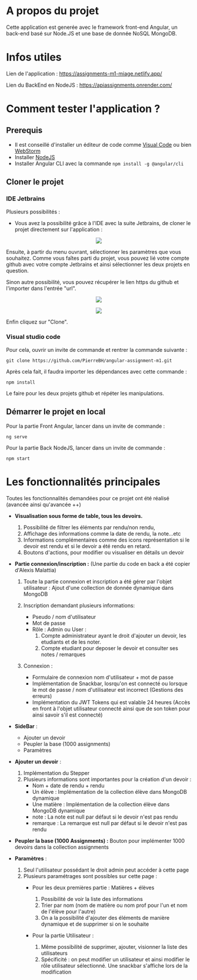 # A propos du projet

Cette application est generée avec  le framework front-end Angular, un back-end basé sur Node.JS et une base de donnée NoSQL MongoDB.

# Infos utiles

Lien de l'application : https://assignments-m1-miage.netlify.app/

Lien du BackEnd en NodeJS : https://apiassignments.onrender.com/

# Comment tester l'application ? 

## Prerequis

* Il est conseillé d'installer un éditeur de code comme [Visual Code](https://code.visualstudio.com/download) ou bien [WebStorm](https://www.jetbrains.com/fr-fr/webstorm/)
* Installer [NodeJS](https://nodejs.org/en/download/)
* Installer Angular CLI avec la commande `npm install -g @angular/cli`

## Cloner le projet

### IDE Jetbrains
Plusieurs possibilités :
* Vous avez la possibilité grâce à l'IDE avec la suite Jetbrains, de cloner le projet directement sur l'application :

<p align="center">
  <img src="https://user-images.githubusercontent.com/98599523/210174360-c46c4617-4863-4aa7-84e2-815f4b12ab0f.png" />
</p>

Ensuite, à partir du menu ouvrant, sélectionner les paramètres que vous souhaitez. Comme vous faîtes parti du projet, vous pouvez lié votre compte github avec votre compte Jetbrains et ainsi sélectionner les deux projets en question.

Sinon autre possibilité, vous pouvez récupérer le lien https du github et l'importer dans l'entrée "url".

<p align="center">
  <img src="https://user-images.githubusercontent.com/98599523/210174506-a19b47ce-d255-4873-9522-74cf52c965d0.png" />
</p>

<p align="center">
  <img src="https://user-images.githubusercontent.com/98599523/210174435-4e2103b6-89f5-41f7-bc74-bf6cf6272564.png" />
</p>

Enfin cliquez sur "Clone".

### Visual studio code

Pour cela, ouvrir un invite de commande et rentrer la commande suivante : 

`git clone https://github.com/PierreBH/angular-assignment-m1.git`

Après cela fait, il faudra importer les dépendances avec cette commande : 

`npm install`

Le faire pour les deux projets github et répéter les manipulations.

## Démarrer le projet en local

Pour la partie Front Angular, lancer dans un invite de commande :

`ng serve`

Pour la partie Back NodeJS, lancer dans un invite de commande : 

`npm start`

# Les fonctionnalités principales

Toutes les fonctionnalités demandées pour ce projet ont été réalisé (avancée ainsi qu'avancée ++)

* __Visualisation sous forme de table, tous les devoirs.__
  1. Possibilité de filtrer les éléments par rendu/non rendu,
  2. Affichage des informations comme la date de rendu, la note...etc
  3. Informations complémentaires comme des icons représentation si le devoir est rendu et si le devoir a été rendu en retard.
  4. Boutons d'actions, pour modifier ou visualiser en détails un devoir

* __Partie connexion/inscription :__ (Une partie du code en back a été copier d'Alexis Malattia)
  1. Toute la partie connexion et inscription a été gérer par l'objet utilisateur : Ajout d'une collection de donnée dynamique dans MongoDB
  2. Inscription demandant plusieurs informations: 
      - Pseudo / nom d'utilisateur
      - Mot de passe
      - Rôle : Admin ou User : 
        1. Compte administrateur ayant le droit d'ajouter un devoir, les etudiants et de les noter.
        2. Compte etudiant pour deposer le devoir et consulter ses notes / remarques
    
  3. Connexion :
      - Formulaire de connexion nom d'utilisateur + mot de passe
      - Implémentation de Snackbar, losrqu'on est connecté ou lorsque le mot de passe / nom d'utilisateur est incorrect (Gestions des erreurs)
      - Implémentation du JWT Tokens qui est valable 24 heures (Accès en front à l'objet utilisateur connecté ainsi que de son token pour ainsi savoir s'il est connecté)
    
* __SideBar__ :
  * Ajouter un devoir
  * Peupler la base (1000 assignments)
  * Paramètres
  
* __Ajouter un devoir__ :
  1. Implémentation du Stepper
  2. Plusieurs informations sont importantes pour la création d'un devoir : 
      - Nom + date de rendu + rendu
      - Un élève : Implémentation de la collection élève dans MongoDB dynamique
      - Une matière : Implémentation de la collection élève dans MongoDB dynamique
      - note : La note est null par défaut si le devoir n'est pas rendu
      - remarque : La remarque est null par défaut si le devoir n'est pas rendu

* __Peupler la base (1000 Assignments) :__ Bouton pour implémenter 1000 devoirs dans la collection assignments

* __Paramètres__ :
    1. Seul l'utilisateur possédant le droit admin peut accéder à cette page
    2. Plusieurs paramétrages sont possibles sur cette page :
        - Pour les deux premières partie : Matières + élèves
            1. Possibilité de voir la liste des informations
            2. Trier par nom (nom de matière ou nom prof pour l'un et nom de l'élève pour l'autre)
            3. On a la possibilité d'ajouter des éléments de manière dynamique et de supprimer si on le souhaite
            
        - Pour la partie Utilisateur :
           1. Même possibilité de supprimer, ajouter, visionner la liste des utilisateurs
           2. Spécificité : on peut modifier un utilisateur et ainsi modifier le rôle utilisateur sélectionné. Une snackbar s'affiche lors de la modification
